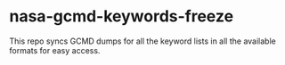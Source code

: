 # nasa-gcmd-keywords-freeze
This repo syncs GCMD dumps for all the keyword lists in all the available formats for easy access.
